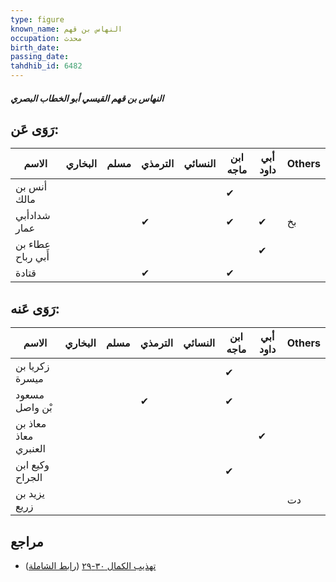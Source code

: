 ```yaml
---
type: figure
known_name: النهاس بن قهم
occupation: محدث
birth_date:
passing_date:
tahdhib_id: 6482
---
```

##### النهاس بن قهم القيسي أبو الخطاب البصري

## رَوَى عَن:
| الاسم             | البخاري | مسلم | الترمذي | النسائي | ابن ماجه | أبي داود | Others |
| ----------------- | ------- | ---- | ------- | ------- | -------- | -------- | ------ |
| أنس بن مالك       |         |      |         |         | ✔        |          |        |
| شدادأبي عمار      |         |      | ✔       |         | ✔        | ✔        | بخ     |
| عطاء بن أَبي رباح |         |      |         |         |          | ✔        |        |
| قتادة             |         |      | ✔       |         | ✔        |          |        |
## رَوَى عَنه:
| الاسم                | البخاري | مسلم | الترمذي | النسائي | ابن ماجه | أبي داود | Others |
| -------------------- | ------- | ---- | ------- | ------- | -------- | -------- | ------ |
| زكريا بن ميسرة       |         |      |         |         | ✔        |          |        |
| مسعود بْن واصل       |         |      | ✔       |         | ✔        |          |        |
| معاذ بن معاذ العنبري |         |      |         |         |          | ✔        |        |
| وكيع ابن الجراح      |         |      |         |         | ✔        |          |        |
| يزيد بن زريع         |         |      |         |         |          |          | دت     |
## مراجع
- [تهذيب الكمال ٣٠-٢٩](obsidian://open?vault=Tahdhib-al-Kamal&file=Figures/٦٤٨٢-النهاس%20بن%20قهم%20القيسي%20أبو%20الخطاب%20البصري) ([رابط الشاملة](https://shamela.ws/book/3722/16095))